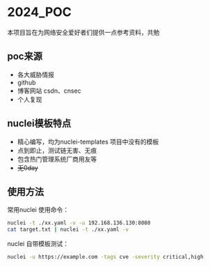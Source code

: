 # 2024_POC
本项目旨在为网络安全爱好者们提供一点参考资料，共勉

## poc来源
- 各大威胁情报 
- github
- 博客网站 csdn、cnsec
- 个人复现

## nuclei模板特点
- 精心编写，均为nuclei-templates 项目中没有的模板
- 点到即止，测试链无害、无痕
- 包含热门管理系统厂商用友等
- ~~无0day~~

## 使用方法
常用nuclei 使用命令：
```sh
nuclei -t ./xx.yaml -v -u 192.168.136.130:8080
cat target.txt | nuclei -t ./xx.yaml -v
```


nuclei 自带模板测试：
```sh
nuclei -u https://example.com -tags cve -severity critical,high
```